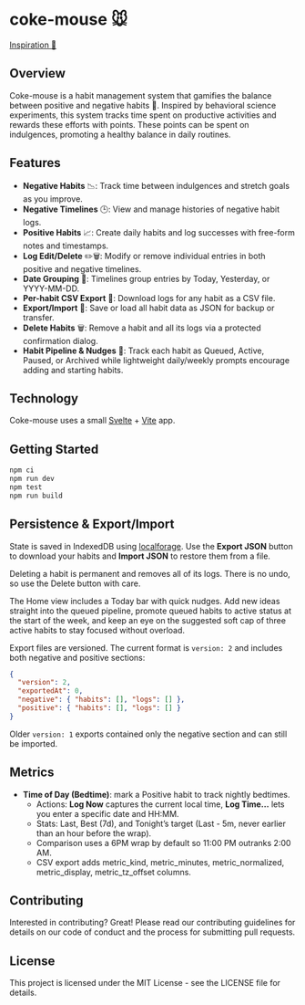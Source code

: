 # coke-mouse 🐭

[Inspiration 🎥](https://www.youtube.com/watch?v=n0FwB482fIg)

## Overview

Coke-mouse is a habit management system that gamifies the balance between positive and negative habits 🔄. Inspired by behavioral science experiments, this system tracks time spent on productive activities and rewards these efforts with points. These points can be spent on indulgences, promoting a healthy balance in daily routines.

## Features

- **Negative Habits** 📉: Track time between indulgences and stretch goals as you improve.
- **Negative Timelines** 🕒: View and manage histories of negative habit logs.
- **Positive Habits** 📈: Create daily habits and log successes with free-form notes and timestamps.
- **Log Edit/Delete** ✏️🗑️: Modify or remove individual entries in both positive and negative timelines.
- **Date Grouping** 📅: Timelines group entries by Today, Yesterday, or YYYY-MM-DD.
- **Per-habit CSV Export** 📄: Download logs for any habit as a CSV file.
- **Export/Import** 🔄: Save or load all habit data as JSON for backup or transfer.
- **Delete Habits** 🗑️: Remove a habit and all its logs via a protected confirmation dialog.
- **Habit Pipeline & Nudges** 🚦: Track each habit as Queued, Active, Paused, or Archived while lightweight daily/weekly prompts encourage adding and starting habits.

## Technology

Coke-mouse uses a small [Svelte](https://svelte.dev) + [Vite](https://vitejs.dev) app.

## Getting Started

```bash
npm ci
npm run dev
npm test
npm run build
```

## Persistence & Export/Import

State is saved in IndexedDB using [localforage](https://github.com/localForage/localForage). Use the **Export JSON** button to download your habits and **Import JSON** to restore them from a file.

Deleting a habit is permanent and removes all of its logs. There is no undo, so use the Delete button with care.

The Home view includes a Today bar with quick nudges. Add new ideas straight into the queued pipeline, promote queued habits to active status at the start of the week, and keep an eye on the suggested soft cap of three active habits to stay focused without overload.

Export files are versioned. The current format is `version: 2` and includes both negative and positive sections:

```json
{
  "version": 2,
  "exportedAt": 0,
  "negative": { "habits": [], "logs": [] },
  "positive": { "habits": [], "logs": [] }
}
```

Older `version: 1` exports contained only the negative section and can still be imported.

## Metrics

- **Time of Day (Bedtime)**: mark a Positive habit to track nightly bedtimes.
  - Actions: **Log Now** captures the current local time, **Log Time…** lets you enter a specific date and HH:MM.
  - Stats: Last, Best (7d), and Tonight’s target (Last - 5m, never earlier than an hour before the wrap).
  - Comparison uses a 6PM wrap by default so 11:00 PM outranks 2:00 AM.
  - CSV export adds metric_kind, metric_minutes, metric_normalized, metric_display, metric_tz_offset columns.

## Contributing

Interested in contributing? Great! Please read our contributing guidelines for details on our code of conduct and the process for submitting pull requests.

## License

This project is licensed under the MIT License - see the LICENSE file for details.
